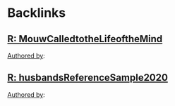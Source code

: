 
# Backlinks
## [R: MouwCalledtotheLifeoftheMind](<R: MouwCalledtotheLifeoftheMind.md>)
[Authored by](<Authored by.md>):

## [R: husbandsReferenceSample2020](<R: husbandsReferenceSample2020.md>)
[Authored by](<Authored by.md>):

